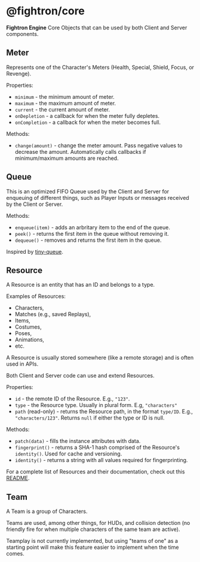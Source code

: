 # @fightron/core

__Fightron Engine__ Core Objects that can be used by both Client and Server components.

## Meter

Represents one of the Character's Meters (Health, Special, Shield, Focus, or Revenge).

Properties:

* `minimum` - the minimum amount of meter.
* `maximum` - the maximum amount of meter.
* `current` - the current amount of meter.
* `onDepletion` - a callback for when the meter fully depletes.
* `onCompletion` - a callback for when the meter becomes full.

Methods:

* `change(amount)` - change the meter amount. Pass negative values to decrease the amount. Automatically calls callbacks if minimum/maximum amounts are reached.

## Queue

This is an optimized FIFO Queue used by the Client and Server for enqueuing of different things, such as Player Inputs or messages received by the Client or Server.

Methods:

* `enqueue(item)` - adds an arbritary item to the end of the queue.
* `peek()` - returns the first item in the queue without removing it.
* `dequeue()` - removes and returns the first item in the queue.

Inspired by [tiny-queue](https://github.com/nolanlawson/tiny-queue).

## Resource

A Resource is an entity that has an ID and belongs to a type.

Examples of Resources:

* Characters,
* Matches (e.g., saved Replays),
* Items,
* Costumes,
* Poses,
* Animations,
* etc.

A Resource is usually stored somewhere (like a remote storage) and is often used in APIs.

Both Client and Server code can use and extend Resources.

Properties:

* `id` - the remote ID of the Resource. E.g., `"123"`.
* `type` - the Resource type. Usually in plural form. E.g, `"characters"`
* `path` (read-only) - returns the Resource path, in the format `type/ID`. E.g., `"characters/123"`. Returns `null` if either the type or ID is null.

Methods:

* `patch(data)` - fills the instance attributes with data.
* `fingerprint()` - returns a SHA-1 hash comprised of the Resource's `identity()`. Used for cache and versioning.
* `identity()` - returns a string with all values required for fingerprinting.

For a complete list of Resources and their documentation, check out this [README](./resources/README.md).

## Team

A Team is a group of Characters.

Teams are used, among other things, for HUDs, and collision detection (no friendly fire for when multiple characters of the same team are active).

Teamplay is not currently implemented, but using "teams of one" as a starting point will make this feature easier to implement when the time comes.
